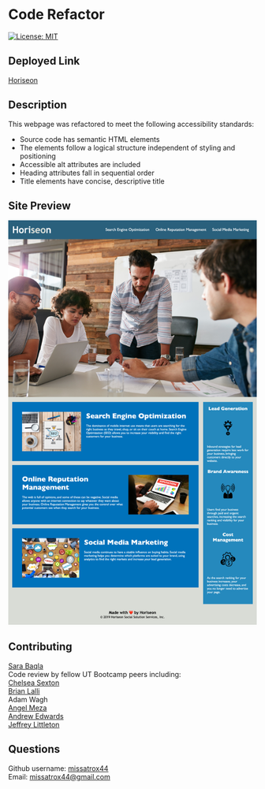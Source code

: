 # Code Refactor

[![License: MIT](https://img.shields.io/badge/License-MIT-yellow.svg)](https://opensource.org/licenses/MIT)


## Deployed Link
[Horiseon](https://missatrox44.github.io/code-refactor/)

## Description
This webpage was refactored to meet the following accessibility standards:

* Source code has semantic HTML elements
* The elements follow a logical structure independent of styling and positioning
* Accessible alt attributes are included
* Heading attributes fall in sequential order
* Title elements have concise, descriptive title

## Site Preview 
![Horiseon Screenshot](./assets/images/horiseon-screenshot.png)

## Contributing
[Sara Baqla](https://github.com/missatrox44) <br>
Code review by fellow UT Bootcamp peers including: <br>
[Chelsea Sexton](https://github.com/chelsea314)<br>
[Brian Lalli](https://github.com/BrianLalli)<br>
 Adam Wagh<br>
[Angel Meza](https://github.com/amezabla) <br>
 [Andrew Edwards](https://github.com/Andrew87E) <br>
 [Jeffrey Littleton](https://github.com/littletonjeffrey)

## Questions
Github username: [missatrox44](https://github.com/missatrox44) <br>
Email: missatrox44@gmail.com
